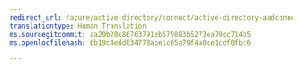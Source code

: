 ```yaml
---
redirect_url: /azure/active-directory/connect/active-directory-aadconnect
translationtype: Human Translation
ms.sourcegitcommit: aa20b20c86763791eb579883b5273ea79cc714b5
ms.openlocfilehash: 6b19c4edd034778abe1c65a79f4a0ce1cdf0fbc6

---
```




<!--HONumber=Jan17_HO4-->


